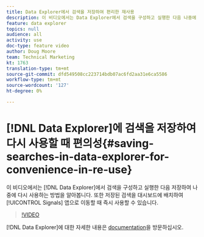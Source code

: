 ```yaml
---
title: Data Explorer에서 검색을 저장하여 편리한 재사용
description: 이 비디오에서는 Data Explorer에서 검색을 구성하고 실행한 다음 나중에 다시 사용하기 위해 저장하는 방법을 알아봅니다. 또한 저장된 검색을 대시보드에 배치하여 Signies 앱으로 이동할 때 즉시 사용할 수 있습니다.
feature: data explorer
topics: null
audience: all
activity: use
doc-type: feature video
author: Doug Moore
team: Technical Marketing
kt: 1763
translation-type: tm+mt
source-git-commit: dfd549508cc223714bdb07ac6fd2aa31e6ca5586
workflow-type: tm+mt
source-wordcount: '127'
ht-degree: 0%

---
```



# [!DNL Data Explorer]에 검색을 저장하여 다시 사용할 때 편의성{#saving-searches-in-data-explorer-for-convenience-in-re-use}

이 비디오에서는 [!DNL Data Explorer]에서 검색을 구성하고 실행한 다음 저장하여 나중에 다시 사용하는 방법을 알아봅니다. 또한 저장된 검색을 대시보드에 배치하여 [!UICONTROL Signals] 앱으로 이동할 때 즉시 사용할 수 있습니다.

>[!VIDEO](https://video.tv.adobe.com/v/25147/?quality=12)

[!DNL Data Explorer]에 대한 자세한 내용은 [documentation](https://experiencecloud.adobe.com/resources/help/en_US/aam/data-explorer.html)을 방문하십시오.